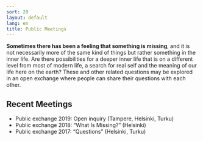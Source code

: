 ```yaml
---
sort: 20
layout: default
lang: en
title: Public Meetings
---
```


**Sometimes there has been a feeling that something is missing**, and it is not necessarily more of the 
same kind of things but rather something in the inner life. Are there possibilities for a deeper inner 
life that is on a different level from most of modern life, a search for real self and the meaning of our 
life here on the earth? These and other related questions may be explored in an open exchange where people 
can share their questions with each other.

## Recent Meetings

* Public exchange 2019: Open inquiry (Tampere, Helsinki, Turku)
* Public exchange 2018: “What Is Missing?” (Helsinki) 
* Public exchange 2017: “Questions” (Helsinki, Turku) 
